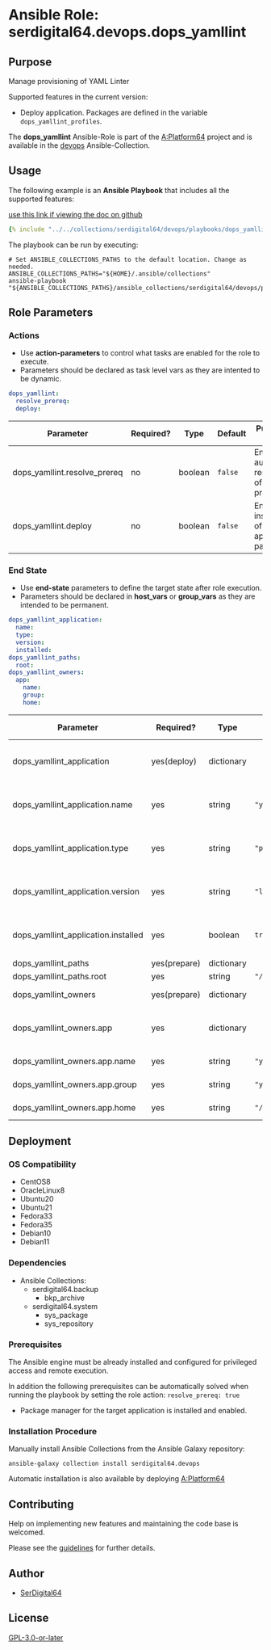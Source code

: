 # Ansible Role: serdigital64.devops.dops_yamllint

## Purpose

Manage provisioning of YAML Linter

Supported features in the current version:

- Deploy application. Packages are defined in the variable `dops_yamllint_profiles`.

The **dops_yamllint** Ansible-Role is part of the [A:Platform64](https://github.com/serdigital64/aplatform64) project and is available in the [devops](../collections/devops.md) Ansible-Collection.

## Usage

The following example is an **Ansible Playbook** that includes all the supported features:

[use this link if viewing the doc on github](../../collections/serdigital64/devops/playbooks/dops_yamllint.yml)

```yaml
{% include "../../collections/serdigital64/devops/playbooks/dops_yamllint.yml" %}
```

The playbook can be run by executing:

```shell
# Set ANSIBLE_COLLECTIONS_PATHS to the default location. Change as needed.
ANSIBLE_COLLECTIONS_PATHS="${HOME}/.ansible/collections"
ansible-playbook "${ANSIBLE_COLLECTIONS_PATHS}/ansible_collections/serdigital64/devops/playbooks/dops_yamllint.yml"
```

## Role Parameters

### Actions

- Use **action-parameters** to control what tasks are enabled for the role to execute.
- Parameters should be declared as task level vars as they are intented to be dynamic.

```yaml
dops_yamllint:
  resolve_prereq:
  deploy:
```

| Parameter                    | Required? | Type    | Default | Purpose / Value                             |
| ---------------------------- | --------- | ------- | ------- | ------------------------------------------- |
| dops_yamllint.resolve_prereq | no        | boolean | `false` | Enable automatic resolution of prequisites  |
| dops_yamllint.deploy         | no        | boolean | `false` | Enable installation of application packages |

### End State

- Use **end-state** parameters to define the target state after role execution.
- Parameters should be declared in **host_vars** or **group_vars** as they are intended to be permanent.

```yaml
dops_yamllint_application:
  name:
  type:
  version:
  installed:
dops_yamllint_paths:
  root:
dops_yamllint_owners:
  app:
    name:
    group:
    home:
```

| Parameter                           | Required?    | Type       | Default            | Purpose / Value                    |
| ----------------------------------- | ------------ | ---------- | ------------------ | ---------------------------------- |
| dops_yamllint_application           | yes(deploy)  | dictionary |                    | Set application package end state  |
| dops_yamllint_application.name      | yes          | string     | `"yamllint"`       | Select application package name    |
| dops_yamllint_application.type      | yes          | string     | `"pip"`            | Select application package type    |
| dops_yamllint_application.version   | yes          | string     | `"latest"`         | Select application package version |
| dops_yamllint_application.installed | yes          | boolean    | `true`             | Set application package end state  |
| dops_yamllint_paths                 | yes(prepare) | dictionary |                    | Set paths                          |
| dops_yamllint_paths.root            | yes          | string     | `"/opt/yamllint"`  |                                    |
| dops_yamllint_owners                | yes(prepare) | dictionary |                    | Define users                       |
| dops_yamllint_owners.app            | yes          | dictionary |                    | Define directory structure owner   |
| dops_yamllint_owners.app.name       | yes          | string     | `"yamllint"`       | Set login name                     |
| dops_yamllint_owners.app.group      | yes          | string     | `"yamllint"`       | Set group name                     |
| dops_yamllint_owners.app.home       | yes          | string     | `"/home/yamllint"` | Set home directory                 |

## Deployment

### OS Compatibility

- CentOS8
- OracleLinux8
- Ubuntu20
- Ubuntu21
- Fedora33
- Fedora35
- Debian10
- Debian11

### Dependencies

- Ansible Collections:
  - serdigital64.backup
    - bkp_archive
  - serdigital64.system
    - sys_package
    - sys_repository

### Prerequisites

The Ansible engine must be already installed and configured for privileged access and remote execution.

In addition the following prerequisites can be automatically solved when running the playbook by setting the role action: `resolve_prereq: true`

- Package manager for the target application is installed and enabled.

### Installation Procedure

Manually install Ansible Collections from the Ansible Galaxy repository:

```shell
ansible-galaxy collection install serdigital64.devops
```

Automatic installation is also available by deploying [A:Platform64](https://aplatform64.readthedocs.io/en/latest/#deployment)

## Contributing

Help on implementing new features and maintaining the code base is welcomed.

Please see the [guidelines](../contributing/guidelines.md) for further details.

## Author

- [SerDigital64](https://serdigital64.github.io/)

## License

[GPL-3.0-or-later](https://www.gnu.org/licenses/gpl-3.0.txt)
